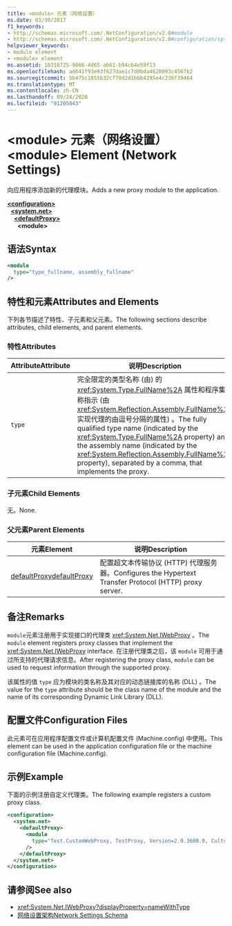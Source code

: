 ```yaml
---
title: <module> 元素（网络设置）
ms.date: 03/30/2017
f1_keywords:
- http://schemas.microsoft.com/.NetConfiguration/v2.0#module
- http://schemas.microsoft.com/.NetConfiguration/v2.0#configuration/system.net/defaultProxy/module
helpviewer_keywords:
- module element
- <module> element
ms.assetid: 10318725-9666-4d65-ab61-b94c64e59f13
ms.openlocfilehash: ad641f93e93f627dae1c7d0bda4620093c4567b2
ms.sourcegitcommit: 5b475c1855b32cf78d2d1bbb4295e4c236f39464
ms.translationtype: MT
ms.contentlocale: zh-CN
ms.lasthandoff: 09/24/2020
ms.locfileid: "91205043"
---
```

# <a name="module-element-network-settings"></a><span data-ttu-id="c1a50-102">\<module> 元素（网络设置）</span><span class="sxs-lookup"><span data-stu-id="c1a50-102">\<module> Element (Network Settings)</span></span>

<span data-ttu-id="c1a50-103">向应用程序添加新的代理模块。</span><span class="sxs-lookup"><span data-stu-id="c1a50-103">Adds a new proxy module to the application.</span></span>  

[**\<configuration>**](../configuration-element.md)\
&nbsp;&nbsp;[**\<system.net>**](system-net-element-network-settings.md)\
&nbsp;&nbsp;&nbsp;&nbsp;[**\<defaultProxy>**](defaultproxy-element-network-settings.md)\
&nbsp;&nbsp;&nbsp;&nbsp;&nbsp;&nbsp;**\<module>**

## <a name="syntax"></a><span data-ttu-id="c1a50-104">语法</span><span class="sxs-lookup"><span data-stu-id="c1a50-104">Syntax</span></span>  
  
```xml  
<module
  type="type_fullname, assembly_fullname"
/>  
```  
  
## <a name="attributes-and-elements"></a><span data-ttu-id="c1a50-105">特性和元素</span><span class="sxs-lookup"><span data-stu-id="c1a50-105">Attributes and Elements</span></span>  

 <span data-ttu-id="c1a50-106">下列各节描述了特性、子元素和父元素。</span><span class="sxs-lookup"><span data-stu-id="c1a50-106">The following sections describe attributes, child elements, and parent elements.</span></span>  
  
### <a name="attributes"></a><span data-ttu-id="c1a50-107">特性</span><span class="sxs-lookup"><span data-stu-id="c1a50-107">Attributes</span></span>  
  
|<span data-ttu-id="c1a50-108">**Attribute**</span><span class="sxs-lookup"><span data-stu-id="c1a50-108">**Attribute**</span></span>|<span data-ttu-id="c1a50-109">**说明**</span><span class="sxs-lookup"><span data-stu-id="c1a50-109">**Description**</span></span>|  
|-------------------|---------------------|  
|`type`|<span data-ttu-id="c1a50-110">完全限定的类型名称 (由) 的 <xref:System.Type.FullName%2A> 属性和程序集名称指示 (由 <xref:System.Reflection.Assembly.FullName%2A> 实现代理的由逗号分隔的属性) 。</span><span class="sxs-lookup"><span data-stu-id="c1a50-110">The fully qualified type name (indicated by the <xref:System.Type.FullName%2A> property) and the assembly name (indicated by the <xref:System.Reflection.Assembly.FullName%2A> property), separated by a comma, that implements the proxy.</span></span>|  
  
### <a name="child-elements"></a><span data-ttu-id="c1a50-111">子元素</span><span class="sxs-lookup"><span data-stu-id="c1a50-111">Child Elements</span></span>  

 <span data-ttu-id="c1a50-112">无。</span><span class="sxs-lookup"><span data-stu-id="c1a50-112">None.</span></span>  
  
### <a name="parent-elements"></a><span data-ttu-id="c1a50-113">父元素</span><span class="sxs-lookup"><span data-stu-id="c1a50-113">Parent Elements</span></span>  
  
|<span data-ttu-id="c1a50-114">**元素**</span><span class="sxs-lookup"><span data-stu-id="c1a50-114">**Element**</span></span>|<span data-ttu-id="c1a50-115">**说明**</span><span class="sxs-lookup"><span data-stu-id="c1a50-115">**Description**</span></span>|  
|-----------------|---------------------|  
|[<span data-ttu-id="c1a50-116">defaultProxy</span><span class="sxs-lookup"><span data-stu-id="c1a50-116">defaultProxy</span></span>](defaultproxy-element-network-settings.md)|<span data-ttu-id="c1a50-117">配置超文本传输协议 (HTTP) 代理服务器。</span><span class="sxs-lookup"><span data-stu-id="c1a50-117">Configures the Hypertext Transfer Protocol (HTTP) proxy server.</span></span>|  
  
## <a name="remarks"></a><span data-ttu-id="c1a50-118">备注</span><span class="sxs-lookup"><span data-stu-id="c1a50-118">Remarks</span></span>  

 <span data-ttu-id="c1a50-119">`module`元素注册用于实现接口的代理类 <xref:System.Net.IWebProxy> 。</span><span class="sxs-lookup"><span data-stu-id="c1a50-119">The `module` element registers proxy classes that implement the <xref:System.Net.IWebProxy> interface.</span></span> <span data-ttu-id="c1a50-120">在注册代理类之后，该 `module` 可用于通过所支持的代理请求信息。</span><span class="sxs-lookup"><span data-stu-id="c1a50-120">After registering the proxy class, `module` can be used to request information through the supported proxy.</span></span>  
  
 <span data-ttu-id="c1a50-121">该属性的值 `type` 应为模块的类名称及其对应的动态链接库的名称 (DLL) 。</span><span class="sxs-lookup"><span data-stu-id="c1a50-121">The value for the `type` attribute should be the class name of the module and the name of its corresponding Dynamic Link Library (DLL).</span></span>  
  
## <a name="configuration-files"></a><span data-ttu-id="c1a50-122">配置文件</span><span class="sxs-lookup"><span data-stu-id="c1a50-122">Configuration Files</span></span>  

 <span data-ttu-id="c1a50-123">此元素可在应用程序配置文件或计算机配置文件 (Machine.config) 中使用。</span><span class="sxs-lookup"><span data-stu-id="c1a50-123">This element can be used in the application configuration file or the machine configuration file (Machine.config).</span></span>  
  
## <a name="example"></a><span data-ttu-id="c1a50-124">示例</span><span class="sxs-lookup"><span data-stu-id="c1a50-124">Example</span></span>  

 <span data-ttu-id="c1a50-125">下面的示例注册自定义代理类。</span><span class="sxs-lookup"><span data-stu-id="c1a50-125">The following example registers a custom proxy class.</span></span>  
  
```xml  
<configuration>  
  <system.net>  
    <defaultProxy>  
      <module  
        type="Test.CustomWebProxy, TestProxy, Version=2.0.3600.0, Culture=neutral, PublicKeyToken=b23a5c561934e385"  
      />  
    </defaultProxy>  
  </system.net>  
</configuration>  
```  
  
## <a name="see-also"></a><span data-ttu-id="c1a50-126">请参阅</span><span class="sxs-lookup"><span data-stu-id="c1a50-126">See also</span></span>

- <xref:System.Net.IWebProxy?displayProperty=nameWithType>
- [<span data-ttu-id="c1a50-127">网络设置架构</span><span class="sxs-lookup"><span data-stu-id="c1a50-127">Network Settings Schema</span></span>](index.md)
